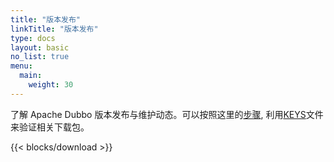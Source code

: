 ```yaml
---
title: "版本发布"
linkTitle: "版本发布"
type: docs
layout: basic
no_list: true
menu:
  main:
    weight: 30
---
```

了解 Apache Dubbo 版本发布与维护动态。可以按照这里的[步骤](https://www.apache.org/info/verification), 利用[KEYS](https://downloads.apache.org/dubbo/KEYS)文件来验证相关下载包。

{{< blocks/download >}}

